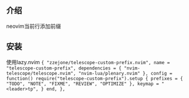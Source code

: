 ## 介绍
neovim当前行添加前缀

## 安装
使用lazy.nvim
`
    {
        "zzejone/telescope-custom-prefix.nvim",
        name = "telescope-custom-prefix",
        dependencies = { "nvim-telescope/telescope.nvim", "nvim-lua/plenary.nvim" },
        config = function()
            require("telescope-custom-prefix").setup {
                prefixes = { "TODO", "NOTE", "FIXME", "REVIEW", "OPTIMIZE" },
                keymap = "<leader>tp",
            }
        end,
    },
`
